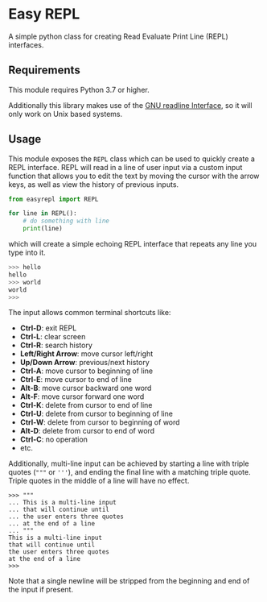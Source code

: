 # Easy REPL
A simple python class for creating Read Evaluate Print Line (REPL) interfaces.

## Requirements

This module requires Python 3.7 or higher. 

Additionally this library makes use of the [GNU readline Interface](https://docs.python.org/3/library/readline.html), so it will only work on Unix based systems.

## Usage

This module exposes the `REPL` class which can be used to quickly create a REPL interface. REPL will read in a line of user input via a custom input function that allows you to edit the text by moving the cursor with the arrow keys, as well as view the history of previous inputs.

```python
from easyrepl import REPL

for line in REPL():
    # do something with line
    print(line)
```

which will create a simple echoing REPL interface that repeats any line you type into it.

```bash
>>> hello
hello
>>> world
world
>>>
```

The input allows common terminal shortcuts like:
- **Ctrl-D**: exit REPL
- **Ctrl-L**: clear screen
- **Ctrl-R**: search history
- **Left/Right Arrow**: move cursor left/right
- **Up/Down Arrow**: previous/next history
- **Ctrl-A**: move cursor to beginning of line
- **Ctrl-E**: move cursor to end of line
- **Alt-B**: move cursor backward one word
- **Alt-F**: move cursor forward one word
- **Ctrl-K**: delete from cursor to end of line
- **Ctrl-U**: delete from cursor to beginning of line
- **Ctrl-W**: delete from cursor to beginning of word
- **Alt-D**: delete from cursor to end of word
- **Ctrl-C**: no operation
- etc.


Additionally, multi-line input can be achieved by starting a line with triple quotes (`"""` or `'''`), and ending the final line with a matching triple quote. Triple quotes in the middle of a line will have no effect.


```
>>> """
... This is a multi-line input
... that will continue until
... the user enters three quotes
... at the end of a line
... """
This is a multi-line input
that will continue until
the user enters three quotes
at the end of a line
>>>
```

Note that a single newline will be stripped from the beginning and end of the input if present.